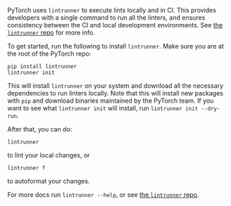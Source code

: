 PyTorch uses `lintrunner` to execute lints locally and in CI. This provides developers with a single command to run all the linters, and ensures consistency between the CI and local development environments. See [the `lintrunner` repo](https://github.com/suo/lintrunner) for more info.

To get started, run the following to install `lintrunner`. Make sure you are at the root of the PyTorch repo:
```
pip install lintrunner
lintrunner init
```
This will install `lintrunner` on your system and download all the necessary dependencies to run linters locally. Note that this will install new packages with `pip` and download binaries maintained by the PyTorch team. If you want to see what `lintrunner init` will install, run `lintrunner init --dry-run`.

After that, you can do:
```
lintrunner
```
to lint your local changes, or
```
lintrunner f
```
to autoformat your changes.

For more docs run `lintrunner --help`, or see [the `lintrunner` repo](https://github.com/suo/lintrunner).